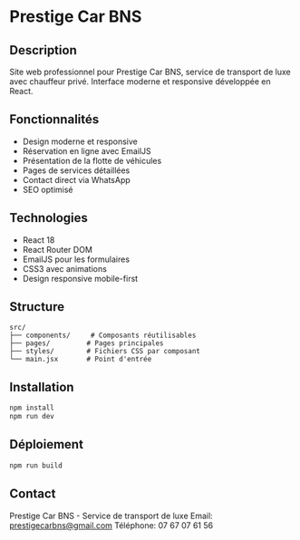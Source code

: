 # Prestige Car BNS

## Description
Site web professionnel pour Prestige Car BNS, service de transport de luxe avec chauffeur privé. Interface moderne et responsive développée en React.

## Fonctionnalités
- Design moderne et responsive
- Réservation en ligne avec EmailJS
- Présentation de la flotte de véhicules
- Pages de services détaillées
- Contact direct via WhatsApp
- SEO optimisé

## Technologies
- React 18
- React Router DOM
- EmailJS pour les formulaires
- CSS3 avec animations
- Design responsive mobile-first

## Structure
```
src/
├── components/     # Composants réutilisables
├── pages/         # Pages principales
├── styles/        # Fichiers CSS par composant
└── main.jsx       # Point d'entrée
```

## Installation
```bash
npm install
npm run dev
```

## Déploiement
```bash
npm run build
```

## Contact
Prestige Car BNS - Service de transport de luxe
Email: prestigecarbns@gmail.com
Téléphone: 07 67 07 61 56
